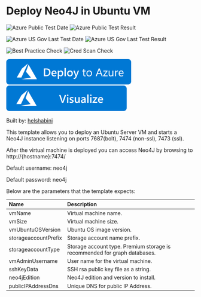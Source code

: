 # Deploy Neo4J in Ubuntu VM

![Azure Public Test Date](https://azurequickstartsservice.blob.core.windows.net/badges/neo4j-ubuntu-vm/PublicLastTestDate.svg)
![Azure Public Test Result](https://azurequickstartsservice.blob.core.windows.net/badges/neo4j-ubuntu-vm/PublicDeployment.svg)

![Azure US Gov Last Test Date](https://azurequickstartsservice.blob.core.windows.net/badges/neo4j-ubuntu-vm/FairfaxLastTestDate.svg)
![Azure US Gov Last Test Result](https://azurequickstartsservice.blob.core.windows.net/badges/neo4j-ubuntu-vm/FairfaxDeployment.svg)

![Best Practice Check](https://azurequickstartsservice.blob.core.windows.net/badges/neo4j-ubuntu-vm/BestPracticeResult.svg)
![Cred Scan Check](https://azurequickstartsservice.blob.core.windows.net/badges/neo4j-ubuntu-vm/CredScanResult.svg)

[![Deploy To Azure](https://raw.githubusercontent.com/Azure/azure-quickstart-templates/master/1-CONTRIBUTION-GUIDE/images/deploytoazure.svg?sanitize=true)](https://portal.azure.com/#create/Microsoft.Template/uri/https%3A%2F%2Fraw.githubusercontent.com%2FAzure%2Fazure-quickstart-templates%2Fmaster%2Fneo4j-ubuntu-vm%2Fazuredeploy.json)  [![Visualize](https://raw.githubusercontent.com/Azure/azure-quickstart-templates/master/1-CONTRIBUTION-GUIDE/images/visualizebutton.svg?sanitize=true)](http://armviz.io/#/?load=https%3A%2F%2Fraw.githubusercontent.com%2FAzure%2Fazure-quickstart-templates%2Fmaster%2Fneo4j-ubuntu-vm%2Fazuredeploy.json)

Built by: [helshabini](https://github.com/helshabini)

This template allows you to deploy an Ubuntu Server VM
and starts a Neo4J instance listening on ports 7687(bolt), 7474 (non-ssl), 7473 (ssl).

After the virtual machine is deployed you can access Neo4J by browsing to http://{hostname}:7474/

Default username: neo4j

Default password: neo4j

Below are the parameters that the template expects:

| Name   | Description    |
|:--- |:---|
| vmName | Virtual machine name. |
| vmSize | Virtual machine size. |
| vmUbuntuOSVersion | Ubuntu OS image version. |
| storageaccountPrefix | Storage account name prefix. |
| storageaccountType | Storage account type. Premium storage is recommended for graph databases. |
| vmAdminUsername  | User name for the virtual machine. |
| sshKeyData  | SSH rsa public key file as a string. |
| neo4jEdition | Neo4J edition and version to install. |
| publicIPAddressDns  | Unique DNS for public IP Address. |


